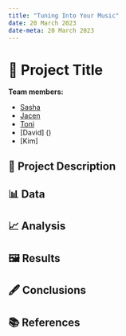 ```yaml
---
title: "Tuning Into Your Music"
date: 20 March 2023
date-meta: 20 March 2023
---
```


# 🤖 Project Title

**Team members:** 

- [Sasha]()
- [Jacen]()
- [Toni]()
- [David] ()
- [Kim]

## 📝 Project Description

## 📊 Data

## 📈 Analysis

## 🖼️ Results

## 🖋️ Conclusions

## 📚 References